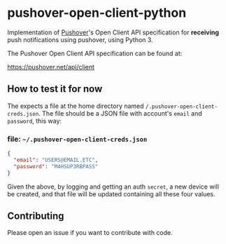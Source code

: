 # pushover-open-client-python

Implementation of [Pushover](https://play.google.com/store/apps/details?id=net.superblock.pushover)'s Open Client API specification for **receiving**
push notifications using pushover, using Python 3.

The Pushover Open Client API specification can be found at:

https://pushover.net/api/client

## How to test it for now

The expects a file at the home directory named `/.pushover-open-client-creds.json`.
The file should be a JSON file with account's `email` and `password`, this way:

### file: `~/.pushover-open-client-creds.json`

```json
{
  "email": "USERS@EMAIL.ETC",
  "password": "M4HSUP3RBPASS"
}
```

Given the above, by logging and getting an auth `secret`, a new device will be
created, and that file will be updated containing all these four values.

## Contributing

Please open an issue if you want to contribute with code.
